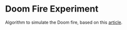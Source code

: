 # Doom Fire Experiment

Algorithm to simulate the Doom fire, based on this [article](https://medium.com/@FilipeDeschamps/tutorial-completo-de-como-implementar-o-algoritmo-do-fogo-do-doom-41d38ac39fa7).
